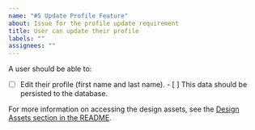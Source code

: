 ```yaml
---
name: "#5 Update Profile Feature"
about: Issue for the profile update requirement
title: User can update their profile
labels: ""
assignees: ""
---
```


A user should be able to:

-   [ ] Edit their profile (first name and last name). - [ ] This data should be persisted to the database.

For more information on accessing the design assets, see the [Design Assets section in the README](https://github.com/OpenClassrooms-Student-Center/Project-10-Bank-API#design-assets).

